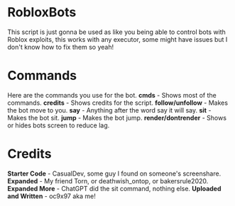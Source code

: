 # RobloxBots
This script is just gonna be used as like you being able to control bots with Roblox exploits, this works with any executor, some might have issues but I don't know how to fix them so yeah!

# Commands
Here are the commands you use for the bot.
**cmds** - Shows most of the commands.
**credits** - Shows credits for the script.
**follow/unfollow** - Makes the bot move to you.
**say** - Anything after the word say it will say.
**sit** - Makes the bot sit.
**jump** - Makes the bot jump.
**render/dontrender** - Shows or hides bots screen to reduce lag.

# Credits
**Starter Code** - CasualDev, some guy I found on someone's screenshare.
**Expanded** - My friend Torn, or deathwish_ontop, or bakersrule2020.
**Expanded More** - ChatGPT did the sit command, nothing else.
**Uploaded and Written** - oc9x97 aka me!
